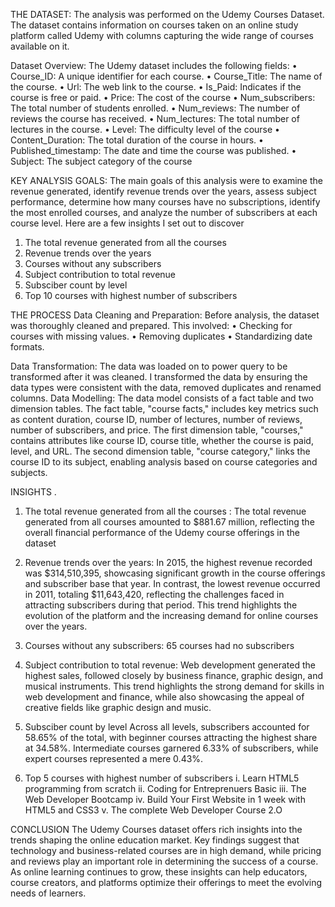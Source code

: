 THE DATASET:
The analysis was performed on the Udemy Courses Dataset. The dataset contains information on courses taken on an online study  platform called Udemy with columns capturing the wide range of courses available on it.

Dataset Overview:
The Udemy dataset includes the following fields:
•	Course_ID: A unique identifier for each course.
•	Course_Title: The name of the course.
•	Url: The web link to the course.
•	Is_Paid: Indicates if the course is free or paid.
•	Price: The cost of the course 
•	Num_subscribers: The total number of students enrolled.
•	Num_reviews: The number of reviews the course has received.
•	Num_lectures: The total number of lectures in the course.
•	Level: The difficulty level of the course 
•	Content_Duration: The total duration of the course in hours.
•	Published_timestamp: The date and time the course was published.
•	Subject: The subject category of the course 



KEY ANALYSIS GOALS:
The main goals of this analysis were to examine the revenue generated, identify revenue trends over the years, assess subject performance, determine how many courses have no subscriptions, identify the most enrolled courses, and analyze the number of subscribers at each course level.
Here are a few insights I set out to discover 

1.	The total revenue generated from all the courses
2.	Revenue trends over the years
3.	Courses without any subscribers
4.	Subject contribution to total revenue
5.	Subsciber count by level
6.	Top 10 courses with highest number of subscribers

THE PROCESS
Data Cleaning and Preparation:
Before analysis, the dataset was thoroughly cleaned and prepared. This involved:
•	Checking for courses with missing values.
•	Removing duplicates
•	Standardizing date formats.

Data Transformation:
The data was loaded on to power query to be transformed after it was cleaned. I transformed the data by ensuring the data types were consistent with the data, removed duplicates and renamed columns.
Data Modelling:
The data model consists of a fact table and two dimension tables. The fact table, "course facts," includes key metrics such as content duration, course ID, number of lectures, number of reviews, number of subscribers, and price. The first dimension table, "courses," contains attributes like course ID, course title, whether the course is paid, level, and URL. The second dimension table, "course category," links the course ID to its subject, enabling analysis based on course categories and subjects. 

INSIGHTS
.
1.	The total revenue generated from all the courses : The total revenue generated from all courses amounted to $881.67 million, reflecting the overall financial performance of the Udemy course offerings in the dataset

2.	Revenue trends over the years: In 2015, the highest revenue recorded was $314,510,395, showcasing significant growth in the course offerings and subscriber base that year. In contrast, the lowest revenue occurred in 2011, totaling $11,643,420, reflecting the challenges faced in attracting subscribers during that period. This trend highlights the evolution of the platform and the increasing demand for online courses over the years.


3.	Courses without any subscribers: 
65 courses had no subscribers


4.	Subject contribution to total revenue:
Web development generated the highest sales, followed closely by business finance, graphic design, and musical instruments. This trend highlights the strong demand for skills in web development and finance, while also showcasing the appeal of creative fields like graphic design and music.

5.	Subsciber count by level
Across all levels, subscribers accounted for 58.65% of the total, with beginner courses attracting the highest share at 34.58%. Intermediate courses garnered 6.33% of subscribers, while expert courses represented a mere 0.43%.

6.	Top 5 courses with highest number of subscribers
i. Learn HTML5 programming from scratch 
ii. Coding for Entreprenuers Basic
iii. The Web Developer Bootcamp 
iv. Build Your First Website in 1 week with HTML5 and CSS3
v. The complete Web Developer Course 2.O


CONCLUSION
The Udemy Courses dataset offers rich insights into the trends shaping the online education market. Key findings suggest that technology and business-related courses are in high demand, while pricing and reviews play an important role in determining the success of a course. As online learning continues to grow, these insights can help educators, course creators, and platforms optimize their offerings to meet the evolving needs of learners. 
